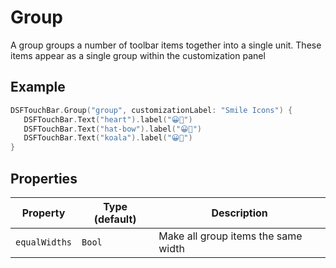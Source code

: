 # Group

A group groups a number of toolbar items together into a single unit.  These items appear as a single group within the customization panel

## Example

```swift
DSFTouchBar.Group("group", customizationLabel: "Smile Icons") {
   DSFTouchBar.Text("heart").label("😀💝")
   DSFTouchBar.Text("hat-bow").label("😀👒")
   DSFTouchBar.Text("koala").label("😀🐨")
}
```

## Properties

| Property   | Type (default)     |  Description |
|----------|-------------|------|
| `equalWidths`  | `Bool` | Make all group items the same width


